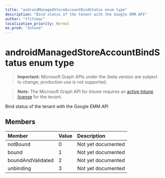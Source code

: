 ```yaml
---
title: "androidManagedStoreAccountBindStatus enum type"
description: "Bind status of the tenant with the Google EMM API"
author: "tfitzmac"
localization_priority: Normal
ms.prod: "Intune"
---
```


# androidManagedStoreAccountBindStatus enum type

> **Important:** Microsoft Graph APIs under the /beta version are subject to change; production use is not supported.

> **Note:** The Microsoft Graph API for Intune requires an [active Intune license](https://go.microsoft.com/fwlink/?linkid=839381) for the tenant.

Bind status of the tenant with the Google EMM API

## Members
|Member|Value|Description|
|:---|:---|:---|
|notBound|0|Not yet documented|
|bound|1|Not yet documented|
|boundAndValidated|2|Not yet documented|
|unbinding|3|Not yet documented|





